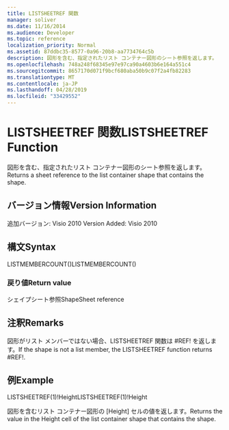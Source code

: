 ```yaml
---
title: LISTSHEETREF 関数
manager: soliver
ms.date: 11/16/2014
ms.audience: Developer
ms.topic: reference
localization_priority: Normal
ms.assetid: 87ddbc35-8577-0a96-20b8-aa7734764c5b
description: 図形を含む、指定されたリスト コンテナー図形のシート参照を返します。
ms.openlocfilehash: 748a248f68345e97e97ca90a4603b6e164a551c4
ms.sourcegitcommit: 8657170d071f9bcf680aba50b9c07f2a4fb82283
ms.translationtype: MT
ms.contentlocale: ja-JP
ms.lasthandoff: 04/28/2019
ms.locfileid: "33429552"
---
```

# <a name="listsheetref-function"></a><span data-ttu-id="1f8f7-103">LISTSHEETREF 関数</span><span class="sxs-lookup"><span data-stu-id="1f8f7-103">LISTSHEETREF Function</span></span>

<span data-ttu-id="1f8f7-104">図形を含む、指定されたリスト コンテナー図形のシート参照を返します。</span><span class="sxs-lookup"><span data-stu-id="1f8f7-104">Returns a sheet reference to the list container shape that contains the shape.</span></span>
  
## <a name="version-information"></a><span data-ttu-id="1f8f7-105">バージョン情報</span><span class="sxs-lookup"><span data-stu-id="1f8f7-105">Version Information</span></span>

<span data-ttu-id="1f8f7-106">追加バージョン: Visio 2010
</span><span class="sxs-lookup"><span data-stu-id="1f8f7-106">Version Added: Visio 2010</span></span> 
  
## <a name="syntax"></a><span data-ttu-id="1f8f7-107">構文</span><span class="sxs-lookup"><span data-stu-id="1f8f7-107">Syntax</span></span>

<span data-ttu-id="1f8f7-108">LISTMEMBERCOUNT()</span><span class="sxs-lookup"><span data-stu-id="1f8f7-108">LISTMEMBERCOUNT()</span></span>
  
### <a name="return-value"></a><span data-ttu-id="1f8f7-109">戻り値</span><span class="sxs-lookup"><span data-stu-id="1f8f7-109">Return value</span></span>

<span data-ttu-id="1f8f7-110">シェイプシート参照</span><span class="sxs-lookup"><span data-stu-id="1f8f7-110">ShapeSheet reference</span></span>
  
## <a name="remarks"></a><span data-ttu-id="1f8f7-111">注釈</span><span class="sxs-lookup"><span data-stu-id="1f8f7-111">Remarks</span></span>

<span data-ttu-id="1f8f7-112">図形がリスト メンバーではない場合、LISTSHEETREF 関数は #REF! を返します。</span><span class="sxs-lookup"><span data-stu-id="1f8f7-112">If the shape is not a list member, the LISTSHEETREF function returns #REF!.</span></span>
  
## <a name="example"></a><span data-ttu-id="1f8f7-113">例</span><span class="sxs-lookup"><span data-stu-id="1f8f7-113">Example</span></span>

<span data-ttu-id="1f8f7-114">LISTSHEETREF(1)!Height</span><span class="sxs-lookup"><span data-stu-id="1f8f7-114">LISTSHEETREF(1)!Height</span></span> 
  
<span data-ttu-id="1f8f7-115">図形を含むリスト コンテナー図形の [Height] セルの値を返します。</span><span class="sxs-lookup"><span data-stu-id="1f8f7-115">Returns the value in the Height cell of the list container shape that contains the shape.</span></span> 
  

